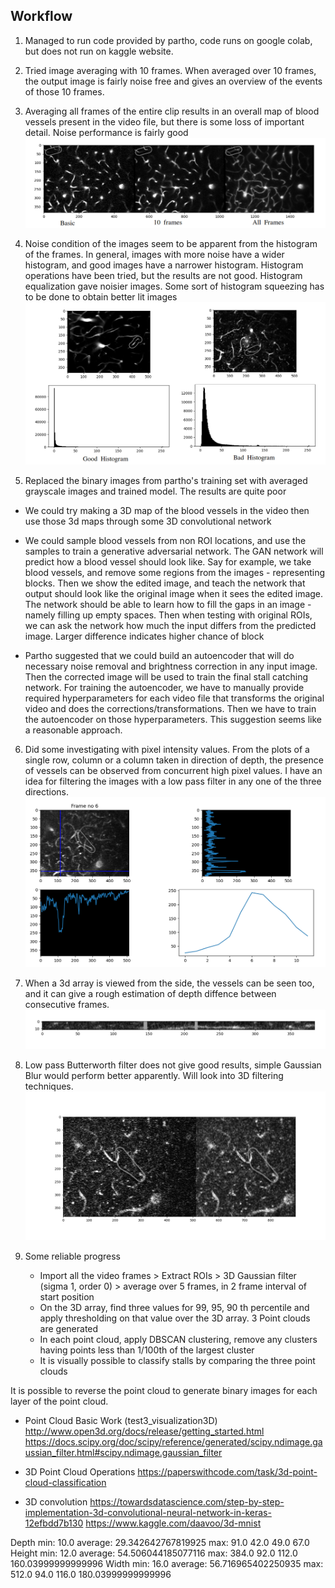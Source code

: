 ## Workflow

1. Managed to run code provided by partho, code runs on google colab, but does not run on kaggle website.

2. Tried image averaging with 10 frames. When averaged over 10 frames, the output image is fairly noise free and gives an overview of the events of those 10 frames.

3. Averaging all frames of the entire clip results in an overall map of blood vessels present in the video file, but there is some loss of important detail. Noise performance is fairly good
![image_1](screenshots/average_effect.png)

4. Noise condition of the images seem to be apparent from the histogram of the frames. In general, images with more noise have a wider histogram, and good images have a narrower histogram. Histogram operations have been tried, but the results are not good. Histogram equalization gave noisier images. Some sort of histogram squeezing has to be done to obtain better lit images
![image_2](screenshots/histogram_analysis.png)

5. Replaced the binary images from partho's training set with averaged grayscale images and trained model. The results are quite poor
	
- We could try making a 3D map of the blood vessels in the video then use those 3d maps through some 3D convolutional network

- We could sample blood vessels from non ROI locations, and use the samples to train a generative adversarial network. The GAN network will predict how a blood vessel should look like. Say for example, we take blood vessels, and remove some regions from the images - representing blocks. Then we show the edited image,  and teach the network that output should look like the original image when it sees the edited image. The network should be able to learn how to fill the gaps in an image - namely filling up empty spaces. Then when testing with original ROIs, we can ask the network how much the input differs from the predicted image. Larger difference indicates higher chance of block

- Partho suggested that we could build an autoencoder that will do necessary noise removal and brightness correction in any input image. Then the corrected image will be used to train the final stall catching network. For training the autoencoder, we have to manually provide required hyperparameters for each video file that transforms the original video and does the corrections/transformations. Then we have to train the autoencoder on those hyperparameters. This suggestion seems like a reasonable approach. 

6. Did some investigating with pixel intensity values. From the plots of a single row, column or a column taken in direction of depth, the presence of vessels can be observed from concurrent high pixel values. I have an idea for filtering the images with a low pass filter in any one of the three directions.
![image_3](screenshots/pixel_intensity.png)

7. When a 3d array is viewed from the side, the vessels can be seen too, and it can give a rough estimation of depth diffence between consecutive frames.
![image_4](screenshots/side_view.png)

8. Low pass Butterworth filter does not give good results, simple Gaussian Blur would perform better apparently. Will look into 3D filtering techniques.
![image_5](screenshots/filter1D.png)

9. Some reliable progress

    - Import all the video frames > Extract ROIs > 3D Gaussian filter (sigma 1, order 0) > average over 5 frames, in 2 frame interval of start position
    - On the 3D array, find three values for 99, 95, 90 th percentile and apply thresholding on that value over the 3D array. 3 Point clouds are generated
    - In each point cloud, apply DBSCAN clustering, remove any clusters having points less than 1/100th of the largest cluster
    - It is visually possible to classify stalls by comparing the three point clouds

It is possible to reverse the point cloud to generate binary images for each layer of the point cloud.


- Point Cloud Basic Work (test3_visualization3D)
http://www.open3d.org/docs/release/getting_started.html
https://docs.scipy.org/doc/scipy/reference/generated/scipy.ndimage.gaussian_filter.html#scipy.ndimage.gaussian_filter

- 3D Point Cloud Operations
https://paperswithcode.com/task/3d-point-cloud-classification

- 3D convolution
https://towardsdatascience.com/step-by-step-implementation-3d-convolutional-neural-network-in-keras-12efbdd7b130
https://www.kaggle.com/daavoo/3d-mnist

Depth min: 10.0 average: 29.342642767819925 max: 91.0
42.0 49.0 67.0
Height min: 12.0 average: 54.506044185077116 max: 384.0
92.0 112.0 160.03999999999996
Width min: 16.0 average: 56.716965402250935 max: 512.0
94.0 116.0 180.03999999999996